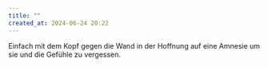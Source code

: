 ```yaml
---
title: ""
created_at: 2024-06-24 20:22
---
```


Einfach mit dem Kopf gegen die Wand in der Hoffnung auf eine Amnesie um sie und die Gefühle zu vergessen.
